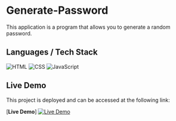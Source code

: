 # Generate-Password
This application is a program that allows you to generate a random password.

## Languages / Tech Stack

![HTML](https://img.shields.io/badge/HTML-5-orange?logo=html5)
![CSS](https://img.shields.io/badge/CSS-3-blue?logo=css3)
![JavaScript](https://img.shields.io/badge/JavaScript-ES6-yellow?logo=javascript)

## Live Demo

This project is deployed and can be accessed at the following link:

[**Live Demo**]
[![Live Demo](https://img.shields.io/badge/Live%20Demo-Click%20Here-green?style=for-the-badge)](https://your-deployment-link.com)



